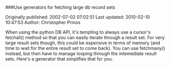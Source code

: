 ###Use generators for fetching large db record sets

Originally published: 2002-07-02 07:02:51
Last updated: 2010-02-10 10:47:53
Author: Christopher Prinos

When using the python DB API, it's tempting to always use a cursor's fetchall() method so that you can easily iterate through a result set. For very large result sets though, this could be expensive in terms of memory (and time to wait for the entire result set to come back). You can use fetchmany() instead, but then have to manage looping through the intemediate result sets. Here's a generator that simplifies that for you.